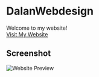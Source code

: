 # DalanWebdesign

Welcome to my website!  
[Visit My Website](https://dalanwebdesign.netlify.app)

## Screenshot
![Website Preview](https://drive.google.com/uc?id=19HdfrzlgbmOTzUVE9d_q7RNg8hEZKM2L)
